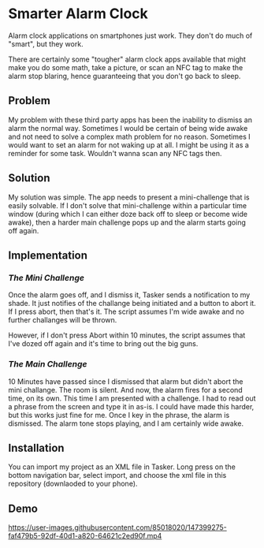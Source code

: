 # Smarter Alarm Clock

Alarm clock applications on smartphones just work. They don't do much of "smart", but they work. 

There are certainly some "tougher" alarm clock apps available that might make you do some math, take a picture, or scan an NFC tag to make the alarm stop blaring, hence guaranteeing that you don't go back to sleep. 

## **Problem**

My problem with these third party apps has been the inability to dismiss an alarm the normal way. Sometimes I would be certain of being wide awake and not need to solve a complex math problem for no reason. Sometimes I would want to set an alarm for not waking up at all. I might be using it as a reminder for some task. Wouldn't wanna scan any NFC tags then. 

## **Solution**

My solution was simple. The app needs to present a mini-challenge that is easily solvable. If I don't solve that mini-challenge within a particular time window (during which I can either doze back off to sleep or become wide awake), then a harder main challenge pops up and the alarm starts going off again. 

## **Implementation**

### _The Mini Challenge_
Once the alarm goes off, and I dismiss it, Tasker sends a notification to my shade. It just notifies of the challange being initiated and a button to abort it. If I press abort, then that's it. The script assumes I'm wide awake and no further challanges will be thrown. 

However, if I don't press Abort within 10 minutes, the script assumes that I've dozed off again and it's time to bring out the big guns.

### _The Main Challenge_
10 Minutes have passed since I dismissed that alarm but didn't abort the mini challange. The room is silent. And now, the alarm fires for a second time, on its own. This time I am presented with a challenge. I had to read out a phrase from the screen and type it in as-is. I could have made this harder, but this works just fine for me. Once I key in the phrase, the alarm is dismissed. The alarm tone stops playing, and I am certainly wide awake.

## **Installation**

You can import my project as an XML file in Tasker. Long press on the bottom navigation bar, select import, and choose the xml file in this repository (downlaoded to your phone). 

## **Demo**



https://user-images.githubusercontent.com/85018020/147399275-faf479b5-92df-40d1-a820-64621c2ed90f.mp4

